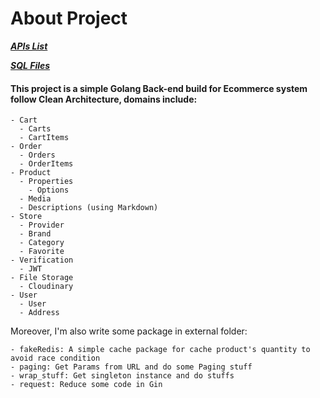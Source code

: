 # About Project

***[APIs List](https://github.com/eNViDAT0001/GolangAdventure/tree/main/api)***

***[SQL Files](https://github.com/eNViDAT0001/GolangAdventure/tree/main/db)***

#### This project is a simple Golang Back-end build for Ecommerce system follow Clean Architecture, domains include:
```text
- Cart
  - Carts
  - CartItems
- Order
  - Orders
  - OrderItems
- Product
  - Properties
    - Options
  - Media
  - Descriptions (using Markdown)
- Store
  - Provider
  - Brand
  - Category
  - Favorite
- Verification
  - JWT
- File Storage
  - Cloudinary
- User
  - User
  - Address
```
Moreover, I'm also write some package in external folder:
```text
- fakeRedis: A simple cache package for cache product's quantity to avoid race condition
- paging: Get Params from URL and do some Paging stuff
- wrap_stuff: Get singleton instance and do stuffs
- request: Reduce some code in Gin
```
